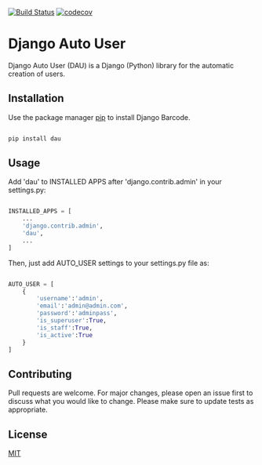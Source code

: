 
[![Build Status](https://travis-ci.org/AndreGuerra123/django_autouser.png)](https://travis-ci.org/AndreGuerra123/django_autouser)
[![codecov](https://codecov.io/gh/AndreGuerra123/django_autouser/branch/master/graph/badge.svg)](https://codecov.io/gh/AndreGuerra123/django_autouser)

# Django Auto User

Django Auto User (DAU) is a Django (Python) library for the automatic creation of users.

## Installation

Use the package manager [pip](https://pip.pypa.io/en/stable/) to install Django Barcode.

```bash

pip install dau

```

## Usage

Add 'dau' to INSTALLED APPS after 'django.contrib.admin' in your settings.py:


```python

INSTALLED_APPS = [
    ...
    'django.contrib.admin',
    'dau',
    ...
]

```

Then, just add AUTO_USER settings to your settings.py file as:

```python

AUTO_USER = [
    {
        'username':'admin',
        'email':'admin@admin.com',
        'password':'adminpass',
        'is_superuser':True,
        'is_staff':True,
        'is_active':True
    }
]

```

## Contributing
Pull requests are welcome. For major changes, please open an issue first to discuss what you would like to change.
Please make sure to update tests as appropriate.

## License
[MIT](https://choosealicense.com/licenses/mit/)
